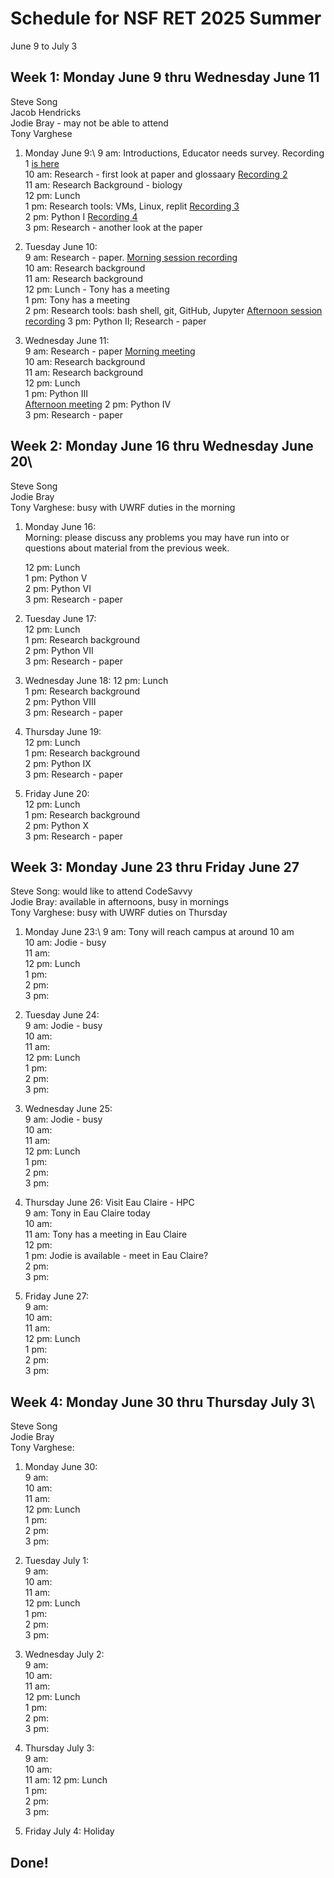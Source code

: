 # Schedule for NSF RET 2025 Summer

June 9 to July 3

## Week 1: Monday June 9 thru Wednesday June 11

Steve Song\
Jacob Hendricks\
Jodie Bray - may not be able to attend\
Tony Varghese

 1. Monday June 9:\ 
     9 am: Introductions, Educator needs survey. Recording 1 [is here](https://uwrf-my.sharepoint.com/:v:/g/personal/anthony_varghese_uwrf_edu/EcyoHYcNLM9OpgsmB_fmub8BBfGXJlGpWNg7sxpq2kUOBQ?e=qfJpj1&nav=eyJyZWZlcnJhbEluZm8iOnsicmVmZXJyYWxBcHAiOiJTdHJlYW1XZWJBcHAiLCJyZWZlcnJhbFZpZXciOiJTaGFyZURpYWxvZy1MaW5rIiwicmVmZXJyYWxBcHBQbGF0Zm9ybSI6IldlYiIsInJlZmVycmFsTW9kZSI6InZpZXcifX0%3D)\
    10 am: Research - first look at paper and glossaary [Recording 2](https://uwrf.sharepoint.com/:v:/s/NSFRET2025Summer/EcwehTVMjW1EvwrZYCxL1osB8RyHVp9_-g3zkxlnCTOWSw?e=JRYI93)\
    11 am: Research Background - biology\
    12 pm: Lunch\
     1 pm: Research tools: VMs, Linux, replit [Recording 3](https://uwrf.sharepoint.com/:v:/s/NSFRET2025Summer/EbVQmIT4dXBCvLID8eLJ_D0BdDL222I-cREkS8mM9v6h_w?e=ijZFge)\
     2 pm: Python I [Recording 4](https://uwrf.sharepoint.com/:v:/s/NSFRET2025Summer/EZdynYYhxYVKoG9uS6E6otsBmp6tyJW9fQ45hpJjLb0aZA?e=i1ERed)\
     3 pm: Research - another look at the paper

 2. Tuesday June 10:\
     9 am: Research - paper.
     [Morning session recording](https://uwrf.sharepoint.com/:v:/s/NSFRET2025Summer/EQ4sP2oSeO1Fojjt-V3Jg4cB0UUBFNq0nzRd3Q2qzFI3Hg?e=UDryac&nav=eyJyZWZlcnJhbEluZm8iOnsicmVmZXJyYWxBcHAiOiJTdHJlYW1XZWJBcHAiLCJyZWZlcnJhbFZpZXciOiJTaGFyZURpYWxvZy1MaW5rIiwicmVmZXJyYWxBcHBQbGF0Zm9ybSI6IldlYiIsInJlZmVycmFsTW9kZSI6InZpZXcifX0%3D)\
    10 am: Research background\
    11 am: Research background\
    12 pm: Lunch - Tony has a meeting\
     1 pm: Tony has a meeting\
     2 pm: Research tools: bash shell, git, GitHub, Jupyter
     [Afternoon session recording](https://uwrf.sharepoint.com/:v:/s/NSFRET2025Summer/Ed3UT_YdC01HtvWfWpS_WvoBpqWs-Kl52svYvC0J4LQYGA?e=uIqW9E&nav=eyJyZWZlcnJhbEluZm8iOnsicmVmZXJyYWxBcHAiOiJTdHJlYW1XZWJBcHAiLCJyZWZlcnJhbFZpZXciOiJTaGFyZURpYWxvZy1MaW5rIiwicmVmZXJyYWxBcHBQbGF0Zm9ybSI6IldlYiIsInJlZmVycmFsTW9kZSI6InZpZXcifX0%3D)
     3 pm: Python II; Research - paper

 4. Wednesday June 11:\
     9 am: Research - paper
    [Morning meeting](https://uwrf.sharepoint.com/:v:/s/NSFRET2025Summer/EZolF3MHZGdGuUVuPHZnZmMBMmesZY8hlWZ4Xr1GMYNQnQ?e=lEkItN&nav=eyJyZWZlcnJhbEluZm8iOnsicmVmZXJyYWxBcHAiOiJTdHJlYW1XZWJBcHAiLCJyZWZlcnJhbFZpZXciOiJTaGFyZURpYWxvZy1MaW5rIiwicmVmZXJyYWxBcHBQbGF0Zm9ybSI6IldlYiIsInJlZmVycmFsTW9kZSI6InZpZXcifX0%3D)\
    10 am: Research background\
    11 am: Research background\
    12 pm: Lunch\
     1 pm: Python III\
    [Afternoon meeting](https://uwrf.sharepoint.com/:v:/s/NSFRET2025Summer/EfP50wRQPFVCjvVLFfJXNS4BBQUlZ2qg5ONVEhkozMnTDA?e=VTduRB&nav=eyJyZWZlcnJhbEluZm8iOnsicmVmZXJyYWxBcHAiOiJTdHJlYW1XZWJBcHAiLCJyZWZlcnJhbFZpZXciOiJTaGFyZURpYWxvZy1MaW5rIiwicmVmZXJyYWxBcHBQbGF0Zm9ybSI6IldlYiIsInJlZmVycmFsTW9kZSI6InZpZXcifX0%3D)
     2 pm: Python IV\
     3 pm: Research - paper


## Week 2: Monday June 16 thru Wednesday June 20\

Steve Song\
Jodie Bray\
Tony Varghese: busy with UWRF duties in the morning


 1. Monday June 16:\
    Morning: please discuss any problems you may have run into or questions about material from the previous week.
     
    12 pm: Lunch\
     1 pm: Python V\
     2 pm: Python VI\
     3 pm: Research - paper

 3. Tuesday June 17:\
    12 pm: Lunch\
     1 pm: Research background\
     2 pm: Python VII\
     3 pm: Research - paper

 4. Wednesday June 18:
    12 pm: Lunch\
     1 pm: Research background\
     2 pm: Python VIII\
     3 pm: Research - paper

 5. Thursday June 19: \
    12 pm: Lunch\
     1 pm: Research background\
     2 pm: Python IX\
     3 pm: Research - paper

 6. Friday June 20:\
    12 pm: Lunch\
     1 pm: Research background\
     2 pm: Python X\
     3 pm: Research - paper

## Week 3: Monday June 23 thru Friday June 27

Steve Song: would like to attend CodeSavvy\
Jodie Bray: available in afternoons, busy in mornings\
Tony Varghese: busy with UWRF duties on Thursday


 1. Monday June 23:\ 
     9 am: Tony will reach campus at around 10 am\
    10 am: Jodie - busy\
    11 am: \
    12 pm: Lunch\
     1 pm:\
     2 pm: \
     3 pm: 

 2. Tuesday June 24:\
     9 am: Jodie - busy\
    10 am: \
    11 am: \
    12 pm: Lunch\
     1 pm:\
     2 pm: \
     3 pm: 

 3. Wednesday June 25:\
     9 am: Jodie - busy\
    10 am: \
    11 am: \
    12 pm: Lunch\
     1 pm:\
     2 pm: \
     3 pm: 

 4. Thursday June 26: Visit Eau Claire - HPC\
     9 am: Tony in Eau Claire today\
    10 am: \
    11 am: Tony has a meeting in Eau Claire\
    12 pm: \
     1 pm: Jodie is available - meet in Eau Claire?\
     2 pm: \
     3 pm: 

 5. Friday June 27:\
     9 am: \
    10 am: \
    11 am: \
    12 pm: Lunch\
     1 pm:\
     2 pm: \
     3 pm: 



## Week 4: Monday June 30 thru Thursday July 3\

Steve Song\
Jodie Bray\
Tony Varghese: 


 1. Monday June 30: \
     9 am: \
    10 am: \
    11 am: \
    12 pm: Lunch\
     1 pm:\
     2 pm: \
     3 pm: 

 2. Tuesday July 1:\
     9 am: \
    10 am: \
    11 am: \
    12 pm: Lunch\
     1 pm:\
     2 pm: \
     3 pm: 

 3. Wednesday July 2:\
     9 am: \
    10 am: \
    11 am: \
    12 pm: Lunch\
     1 pm:\
     2 pm: \
     3 pm: 

 4. Thursday July 3: \
     9 am: \
    10 am: \
    11 am: 
    12 pm: Lunch\
     1 pm:\
     2 pm: \
     3 pm: 

 5. Friday July 4: Holiday

## Done!

